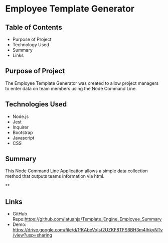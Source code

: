 # Employee Template Generator

## Table of Contents
* Purpose of Project
* Technology Used
* Summary
* Links

## Purpose of Project
The Employee Template Generator was created to allow project managers to enter data on team members using the Node Command Line.


## Technologies Used
* Node.js
* Jest
* Inquirer
* Bootstrap
* Javascript
* CSS


## Summary
This Node Command Line Application allows a simple data collection method that outputs teams information via html.

**
## Links
* GitHub Repo:https://github.com/latuanja/Template_Engine_Employee_Summary
* Demo: https://drive.google.com/file/d/1fKAbeVxIst2UZKF8TFS6BH3m4IhkyNTv/view?usp=sharing

